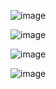 ![image](https://github.com/user-attachments/assets/ed0dda5b-1d55-43b4-8b53-74d8844b0791)

![image](https://github.com/user-attachments/assets/a1c1a0a6-6006-4545-a614-5a50247f70f9)

![image](https://github.com/user-attachments/assets/56d81f86-26a2-41fc-8e23-88f91f6ed512)

![image](https://github.com/user-attachments/assets/36b0f21c-008f-4b69-a379-2b71a428b29c)





